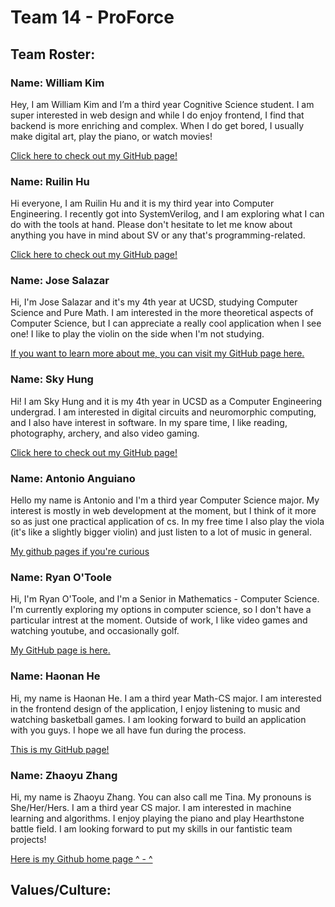 # Team 14 - ProForce

## Team Roster:

### Name: William Kim

Hey, I am William Kim and I’m a third year Cognitive Science student. I am super interested in web design and while I do enjoy frontend, I find that backend is more enriching and complex. When I do get bored, I usually make digital art, play the piano, or watch movies!

[Click here to check out my GitHub page!](https://will-loves-coding82.github.io/William-User-Page/)

### Name: Ruilin Hu

Hi everyone, I am Ruilin Hu and it is my third year into Computer Engineering. I recently got into SystemVerilog, and I am exploring what I can do with the tools at hand. Please don't hesitate to let me know about anything you have in mind about SV or any that's programming-related.

[Click here to check out my GitHub page!](https://hurl365.github.io/CSE110-Lab-Week-0-1/)

### Name: Jose Salazar

Hi, I'm Jose Salazar and it's my 4th year at UCSD, studying Computer Science and Pure Math. I am interested in the more theoretical aspects of Computer Science, but I can appreciate a really cool application when I see one! I like to play the violin on the side when I'm not studying.

[If you want to learn more about me, you can visit my GitHub page here.](https://jsalazar026.github.io/CSE-110-Lab-0-1/)

### Name: Sky Hung
Hi! I am Sky Hung and it is my 4th year in UCSD as a Computer Engineering undergrad. I am interested in digital circuits and neuromorphic computing, and I also have interest in software. In my spare time, I like reading, photography, archery, and also video gaming.

[Click here to check out my GitHub page!](https://hht1228.github.io/cse110/)

### Name: Antonio Anguiano
Hello my name is Antonio and I'm a third year Computer Science major. My interest is mostly in web development at the moment, but I think of it more so as just one practical application of cs. In my free time I also play the viola (it's like a slightly bigger violin) and just  listen to a lot of music in general.

[My github pages if you're curious](https://antonio-anguiano.github.io/GitHub-Pages/)

### Name: Ryan O'Toole

Hi, I'm Ryan O'Toole, and I'm a Senior in Mathematics - Computer Science. I'm currently exploring my options in computer science, so I don't have a particular intrest at the moment. Outside of work, I like video games and watching youtube, and occasionally golf.

[My GitHub page is here.](https://rotoole-22.github.io/CSE_110_Lab0-1/)

### Name: Haonan He

Hi, my name is Haonan He. I am a third year Math-CS major. I am interested in the frontend design of the application, I enjoy listening to music and watching basketball games.  I am looking forward to build an application with you guys. I hope we all have fun during the process. 

[This is my GitHub page!](https://github.com/h4henry)

### Name: Zhaoyu Zhang
Hi, my name is Zhaoyu Zhang. You can also call me Tina. My pronouns is She/Her/Hers. I am a third year CS major. I am interested in machine learning and algorithms. I enjoy playing the piano and play Hearthstone battle field. I am looking forward to put my skills in our fantistic team projects!

[Here is my Github home page ^ - ^](https://github.com/ZhaoyuTina)

## Values/Culture:
